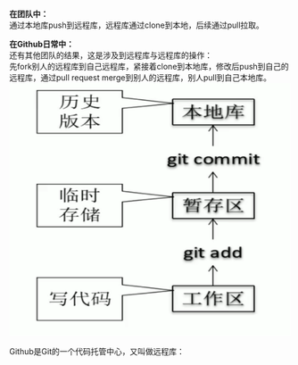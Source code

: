**在团队中：**  
通过本地库push到远程库，远程库通过clone到本地，后续通过pull拉取。

**在Github日常中：**  
还有其他团队的结果，这是涉及到远程库与远程库的操作：  
先fork别人的远程库到自己远程库，紧接着clone到本地库，修改后push到自己的远程库，通过pull request merge到别人的远程库，别人pull到自己本地库。
 ![Exported image](Exported%20image%2020250326194428-1.png)

Github是Git的一个代码托管中心，又叫做远程库：